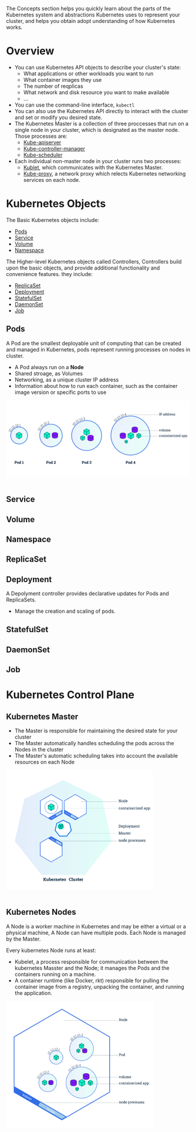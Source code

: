 The Concepts section helps you quickly learn about the parts of the Kubernetes system and abstractions Kubernetes uses to represent your cluster, and helps you
obtain adopt understanding of how Kubernetes works.


# Overview

- You can use Kubernetes API objects to describe your cluster's state:
    - What applications or other workloads you want to run
    - What container images they use
    - The number of reqplicas
    - What network and disk resource you want to make available
    - ...
- You can use the command-line interface, `kubectl`
- You can also use the Kubernetes API directly to interact with the cluster and set or modify you desired state.
- The Kubernetes Master is a collection of three proccesses that run on a single node in your cluster, which is designated as the master node. Those processes are:
    - [Kube-apiserver](https://kubernetes.io/docs/reference/command-line-tools-reference/kube-apiserver/)
    - [Kube-controller-manager](https://kubernetes.io/docs/reference/command-line-tools-reference/kube-controller-manager/)
    - [Kube-scheduler](https://kubernetes.io/docs/reference/command-line-tools-reference/kube-scheduler/)
- Each individual non-master node in your cluster runs two processes:
    - [Kublet](https://kubernetes.io/docs/reference/command-line-tools-reference/kubelet/), which communicates with the Kubernetes Master.
    - [Kube-proxy](https://kubernetes.io/docs/reference/command-line-tools-reference/kube-proxy/), a network proxy which relects Kubernetes networking services on each node.


# Kubernetes Objects

The Basic Kubernetes objects include:

<!-- GFM-TOC -->
* [Pods](#Pods)
* [Service](#Service)
* [Volume](#Volume)
* [Namespace](#Namespace)
<!-- GFM-TOC -->

The Higher-level Kubernetes objects called Controllers, Controllers build upon
the basic objects, and provide additional functionality and convenience
features. they include:

<!-- GFM-TOC -->
* [ReplicaSet](#ReplicaSet)
* [Deployment](#Deployment)
* [StatefulSet](#StatefulSet)
* [DaemonSet](#DaemonSet)
* [Job](#job)
<!-- GFM-TOC -->



## Pods

A Pod are the smallest deployable unit of computing that can be created and
managed in Kubernetes, pods represent running processes on nodes in cluster.

- A Pod always run on a **Node**
- Shared stroage, as Volumes
- Networking, as a unique cluster IP address
- Information about how to run each container, such as the container image version or specific ports to use

<div> <img src="../../assets/pods.svg" width="500"/> </div><br>



## Service
## Volume
## Namespace

## ReplicaSet
## Deployment

A Depolyment controller provides declarative updates for Pods and ReplicaSets.

- Manage the creation and scaling of pods.

## StatefulSet
## DaemonSet
## Job

# Kubernetes Control Plane

## Kubernetes Master

- The Master is responsible for maintaining the desired state for your cluster
- The Master automatically handles scheduling the pods across the Nodes in the cluster
- The Master's automatic scheduling takes into account the available resources on each Node

<div> <img src="../../assets/cluster.svg" width="400"/> </div><br>



## Kubernetes Nodes
A Node is a worker machine in Kubernetes and may be either a virtual or a physical machine, A Node can have multiple pods. Each Node is managed by the Master.

Every kubernetes Node runs at least:

- Kubelet, a process responsible for communication between the kubernetes Masster and the Node; it manages the Pods and the containers running on a machine.
- A container runtime (like Docker, rkt) responsible for pulling the container image from a registry, unpacking the container, and running the application.


<div> <img src="../../assets/nodes.svg" width="400"/> </div><br>


